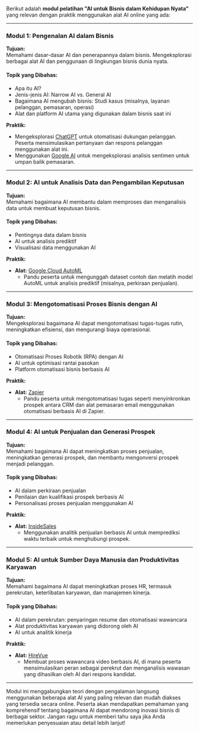 Berikut adalah **modul pelatihan "AI untuk Bisnis dalam Kehidupan Nyata"** yang relevan dengan praktik menggunakan alat AI online yang ada:

---

### **Modul 1: Pengenalan AI dalam Bisnis**

**Tujuan:**  
Memahami dasar-dasar AI dan penerapannya dalam bisnis. Mengeksplorasi berbagai alat AI dan penggunaan di lingkungan bisnis dunia nyata.

#### **Topik yang Dibahas:**
- Apa itu AI?
- Jenis-jenis AI: Narrow AI vs. General AI
- Bagaimana AI mengubah bisnis: Studi kasus (misalnya, layanan pelanggan, pemasaran, operasi)
- Alat dan platform AI utama yang digunakan dalam bisnis saat ini

**Praktik:**
- Mengeksplorasi [ChatGPT](https://chat.openai.com/) untuk otomatisasi dukungan pelanggan. Peserta mensimulasikan pertanyaan dan respons pelanggan menggunakan alat ini.
- Menggunakan [Google AI](https://ai.google/) untuk mengeksplorasi analisis sentimen untuk umpan balik pemasaran.

---

### **Modul 2: AI untuk Analisis Data dan Pengambilan Keputusan**

**Tujuan:**  
Memahami bagaimana AI membantu dalam memproses dan menganalisis data untuk membuat keputusan bisnis.

#### **Topik yang Dibahas:**
- Pentingnya data dalam bisnis
- AI untuk analisis prediktif
- Visualisasi data menggunakan AI

**Praktik:**
- **Alat:** [Google Cloud AutoML](https://cloud.google.com/automl)
  - Pandu peserta untuk mengunggah dataset contoh dan melatih model AutoML untuk analisis prediktif (misalnya, perkiraan penjualan).
  
---

### **Modul 3: Mengotomatisasi Proses Bisnis dengan AI**

**Tujuan:**  
Mengeksplorasi bagaimana AI dapat mengotomatisasi tugas-tugas rutin, meningkatkan efisiensi, dan mengurangi biaya operasional.

#### **Topik yang Dibahas:**
- Otomatisasi Proses Robotik (RPA) dengan AI
- AI untuk optimisasi rantai pasokan
- Platform otomatisasi bisnis berbasis AI

**Praktik:**
- **Alat:** [Zapier](https://zapier.com/)
  - Pandu peserta untuk mengotomatisasi tugas seperti menyinkronkan prospek antara CRM dan alat pemasaran email menggunakan otomatisasi berbasis AI di Zapier.

---

### **Modul 4: AI untuk Penjualan dan Generasi Prospek**

**Tujuan:**  
Memahami bagaimana AI dapat meningkatkan proses penjualan, meningkatkan generasi prospek, dan membantu mengonversi prospek menjadi pelanggan.

#### **Topik yang Dibahas:**
- AI dalam perkiraan penjualan
- Penilaian dan kualifikasi prospek berbasis AI
- Personalisasi proses penjualan menggunakan AI

**Praktik:**
- **Alat:** [InsideSales](https://www.insidesales.com/)
  - Menggunakan analitik penjualan berbasis AI untuk memprediksi waktu terbaik untuk menghubungi prospek.

---

### **Modul 5: AI untuk Sumber Daya Manusia dan Produktivitas Karyawan**

**Tujuan:**  
Memahami bagaimana AI dapat meningkatkan proses HR, termasuk perekrutan, keterlibatan karyawan, dan manajemen kinerja.

#### **Topik yang Dibahas:**
- AI dalam perekrutan: penyaringan resume dan otomatisasi wawancara
- Alat produktivitas karyawan yang didorong oleh AI
- AI untuk analitik kinerja

**Praktik:**
- **Alat:** [HireVue](https://www.hirevue.com/)
  - Membuat proses wawancara video berbasis AI, di mana peserta mensimulasikan peran sebagai perekrut dan menganalisis wawasan yang dihasilkan oleh AI dari respons kandidat.

---

Modul ini menggabungkan teori dengan pengalaman langsung menggunakan beberapa alat AI yang paling relevan dan mudah diakses yang tersedia secara online. Peserta akan mendapatkan pemahaman yang komprehensif tentang bagaimana AI dapat mendorong inovasi bisnis di berbagai sektor. Jangan ragu untuk memberi tahu saya jika Anda memerlukan penyesuaian atau detail lebih lanjut!